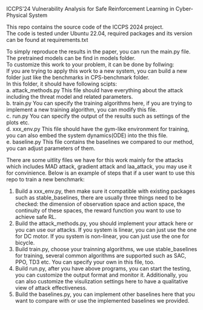 ICCPS'24 Vulnerability Analysis for Safe Reinforcement Learning in Cyber-Physical System

This repo contains the source code of the ICCPS 2024 project.\
The code is tested under Ubuntu 22.04, required packages and its version can be found at requirements.txt

To simply reproduce the results in the paper, you can run the main.py file.\
The pretrained models can be find in models folder.\
To customize this work to your problem, it can be done by follwing:\
If you are trying to apply this work to a new system, you can build a new folder just like the benchmarks in CPS-benchmark folder.\
   In this folder, it should have following scipts:\
   a. attack_methods.py This file should have everything about the attack including the threat model and related parameters.\
   b. train.py You can specify the training algorithms here, if you are trying to implement a new training algorithm, you can modify this file.\
   c. run.py You can specify the output of the results such as settings of the plots etc.\
   d. xxx_env.py This file should have the gym-like environment for training, you can also embed the system dynamics(ODE) into the this file.\
   e. baseline.py This file contains the baselines we compared to our method, you can adjust parameters of them.
   
There are some uitlity files we have for this work mainly for the attacks which includes MAD attack, gradient attack and laa_attack, you may use it for convinience.
Below is an example of steps that if a user want to use this repo to train a new benchmark:
1. Build a xxx_env.py, then make sure it compatible with existing packages such as stable_baselines, there are usually three things need to be checked: the dimension of observation space and action space, the continuity of these spaces, the reward function you want to use to achieve safe RL.
2. Build the attack_methods.py, you should implement your attack here or you can use our attacks. If you system is linear, you can just use the one for DC motor. If you system is non-linear, you can just use the one for bicycle.
3. Build train.py, choose your trainning algorithms, we use stable_baselines for training, several common algorithms are supported such as SAC, PPO, TD3 etc. You can specify your own in this file, too.
4. Build run.py, after you have above programs, you can start the testing, you can customize the output format and monitor it. Additionally, you can also customize the visulization settings here to have a qualitative view of attack effectiveness.
5. Build the baselines.py, you can implement other baselines here that you want to compare with or use the implemented baselines we provided.
